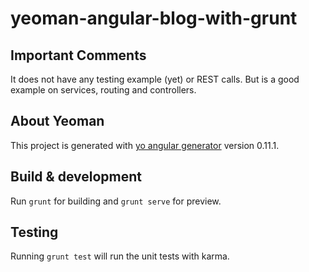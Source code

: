 # yeoman-angular-blog-with-grunt

## Important Comments

It does not have any testing example (yet) or REST calls. But is a good example on services, routing and controllers.

## About Yeoman

This project is generated with [yo angular generator](https://github.com/yeoman/generator-angular)
version 0.11.1.

## Build & development

Run `grunt` for building and `grunt serve` for preview.

## Testing

Running `grunt test` will run the unit tests with karma.
